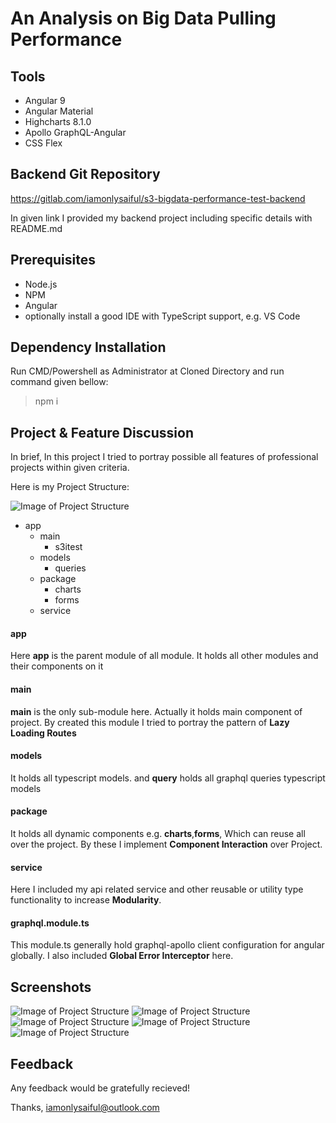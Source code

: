 # An Analysis on Big Data Pulling Performance 

## Tools

* Angular 9
* Angular Material
* Highcharts 8.1.0
* Apollo GraphQL-Angular
* CSS Flex 

## Backend Git Repository

https://gitlab.com/iamonlysaiful/s3-bigdata-performance-test-backend

In given link I provided my backend project including specific details with README.md

## Prerequisites

* Node.js
* NPM
* Angular 
* optionally install a good IDE with TypeScript support, e.g. VS Code

##  Dependency Installation

Run CMD/Powershell as Administrator at Cloned Directory and run command given bellow:

> npm i

## Project & Feature Discussion

In brief, In this project I tried to portray possible all features of professional projects within given criteria.

Here is my Project Structure:

![Image of Project Structure](src/assets/images/img-1.PNG)

* app
  * main
    * s3itest
  * models
    * queries
  * package
    * charts
    * forms
  * service

#### app
Here **app** is the parent module of all module. It holds all other modules and their components on it

#### main
**main** is the only sub-module here. Actually it holds main component of project. By created this module 
I tried to portray the pattern of **Lazy Loading Routes** 

#### models
It holds all typescript models. and **query** holds all graphql queries typescript models 

#### package
It holds all dynamic components e.g. **charts**,**forms**, Which can reuse all over the project. By these I implement **Component Interaction** 
over Project.
 
#### service
Here I included my api related service and other reusable or utility type functionality to increase **Modularity**.

#### graphql.module.ts
This module.ts generally hold graphql-apollo client configuration for angular globally.
I also included **Global Error Interceptor** here.

## Screenshots

![Image of Project Structure](src/assets/images/img-2.png)
![Image of Project Structure](src/assets/images/img-3.png)
![Image of Project Structure](src/assets/images/img-4.png)
![Image of Project Structure](src/assets/images/img-5.png)
![Image of Project Structure](src/assets/images/img-6.png)

## Feedback

Any feedback would be gratefully recieved!

Thanks, iamonlysaiful@outlook.com